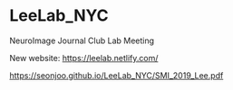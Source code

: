 # LeeLab_NYC
NeuroImage Journal Club Lab Meeting

New website: https://leelab.netlify.com/

https://seonjoo.github.io/LeeLab_NYC/SMI_2019_Lee.pdf
